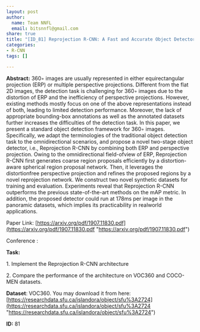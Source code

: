 ```yaml
---
layout: post
author:
  name: Team NNFL
  email: bitsnnfl@gmail.com
share: true
title: "[ID_81] Reprojection R-CNN: A Fast and Accurate Object Detector for 360◦ Images"
categories:
- R-CNN
tags: []

---
```

**Abstract:** 360◦ images are usually represented in either equirectangular projection (ERP) or multiple perspective projections. Different from the flat 2D images, the detection task is challenging for 360◦ images due to the distortion of ERP and the inefficiency of perspective projections. However, existing methods mostly focus on one of the above representations instead of both, leading to limited detection performance. Moreover, the lack of appropriate bounding-box annotations as well as the annotated datasets further increases the difficulties of the detection task. In this paper, we present a standard object detection framework for 360◦ images. Specifically, we adapt the terminologies of the traditional object detection task to the omnidirectional scenarios, and propose a novel two-stage object detector, i.e., Reprojection R-CNN by combining both ERP and perspective projection. Owing to the omnidirectional field-ofview of ERP, Reprojection R-CNN first generates coarse region proposals efficiently by a distortion-aware spherical region proposal network. Then, it leverages the distortionfree perspective projection and refines the proposed regions by a novel reprojection network. We construct two novel synthetic datasets for training and evaluation. Experiments reveal that Reprojection R-CNN outperforms the previous state-of-the-art methods on the mAP metric. In addition, the proposed detector could run at 178ms per image in the panoramic datasets, which implies its practicability in realworld applications.

Paper Link: [https://arxiv.org/pdf/1907.11830.pdf](https://arxiv.org/pdf/1907.11830.pdf "https://arxiv.org/pdf/1907.11830.pdf")

Conference : 

**Task:**

1\.  Implement the Reprojection R-CNN architecture

2\. Compare the performance of the architecture on VOC360 and COCO-MEN datasets. 

**Dataset**: VOC360. You may download it from here: [https://researchdata.sfu.ca/islandora/object/sfu%3A2724](https://researchdata.sfu.ca/islandora/object/sfu%3A2724 "https://researchdata.sfu.ca/islandora/object/sfu%3A2724")

**ID:** 81